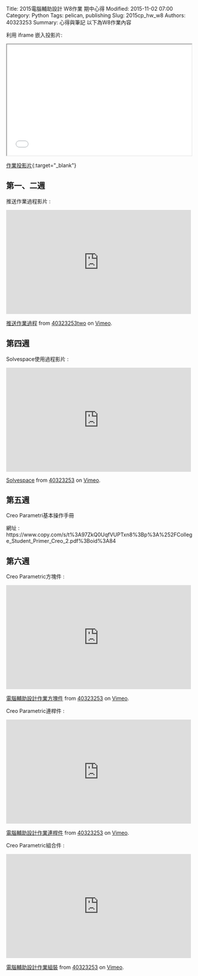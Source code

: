 Title: 2015電腦輔助設計 W8作業 期中心得
Modified: 2015-11-02 07:00
Category: Python
Tags: pelican, publishing
Slug: 2015cp_hw_w8
Authors: 40323253
Summary: 心得與筆記
以下為W8作業內容

利用 iframe 嵌入投影片:

<iframe src="simplest8.html" width="500" height="300"></iframe>

[作業投影片](simplest8.html){:target="_blank"}

<h2>第一、二週</h2>
<p>推送作業過程影片 : </p>
<iframe src="https://player.vimeo.com/video/144345819" width="500" height="281" frameborder="0" webkitallowfullscreen mozallowfullscreen allowfullscreen></iframe> <p><a href="https://vimeo.com/144345819">推送作業過程</a> from <a href="https://vimeo.com/user45426766">40323253two</a> on <a href="https://vimeo.com">Vimeo</a>.</p>


<h2>第四週</h2>
<p>Solvespace使用過程影片 : </p>
<iframe src="https://player.vimeo.com/video/144323697" width="500" height="281" frameborder="0" webkitallowfullscreen mozallowfullscreen allowfullscreen></iframe> <p><a href="https://vimeo.com/144323697">Solvespace</a> from <a href="https://vimeo.com/user44939680">40323253</a> on <a href="https://vimeo.com">Vimeo</a>.</p>

<h2>第五週</h2>
<p>Creo Parametri基本操作手冊</p>
<p>網址 : https://www.copy.com/s/t%3A97ZkQ0UqfVUPTxn8%3Bp%3A%252FCollege_Student_Primer_Creo_2.pdf%3Boid%3A84 </p>
    
<h2>第六週</h2>
<p>Creo Parametric方塊件 : </p>
<iframe src="https://player.vimeo.com/video/143509428" width="500" height="281" frameborder="0" webkitallowfullscreen mozallowfullscreen allowfullscreen></iframe> <p><a href="https://vimeo.com/143509428">電腦輔助設計作業方塊件</a> from <a href="https://vimeo.com/user44939680">40323253</a> on <a href="https://vimeo.com">Vimeo</a>.</p>
<p>Creo Parametric連桿件 : </p>
<iframe src="https://player.vimeo.com/video/142718510" width="500" height="281" frameborder="0" webkitallowfullscreen mozallowfullscreen allowfullscreen></iframe> <p><a href="https://vimeo.com/142718510">電腦輔助設計作業連桿件</a> from <a href="https://vimeo.com/user44939680">40323253</a> on <a href="https://vimeo.com">Vimeo</a>.</p>
<p>Creo Parametric組合件 : </p>
<iframe src="https://player.vimeo.com/video/142718958" width="500" height="281" frameborder="0" webkitallowfullscreen mozallowfullscreen allowfullscreen></iframe> <p><a href="https://vimeo.com/142718958">電腦輔助設計作業組裝</a> from <a href="https://vimeo.com/user44939680">40323253</a> on <a href="https://vimeo.com">Vimeo</a>.</p>

